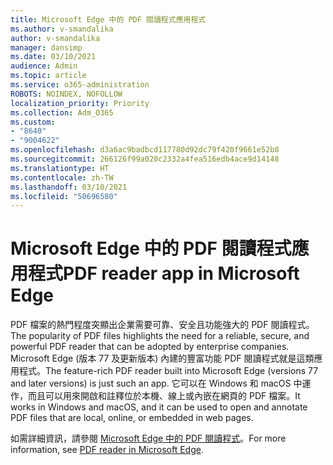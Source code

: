 ```yaml
---
title: Microsoft Edge 中的 PDF 閱讀程式應用程式
ms.author: v-smandalika
author: v-smandalika
manager: dansimp
ms.date: 03/10/2021
audience: Admin
ms.topic: article
ms.service: o365-administration
ROBOTS: NOINDEX, NOFOLLOW
localization_priority: Priority
ms.collection: Adm_O365
ms.custom:
- "8640"
- "9004622"
ms.openlocfilehash: d3a6ac9badbcd117780d92dc79f420f9661e52b8
ms.sourcegitcommit: 266126f99a020c2332a4fea516edb4ace9d14148
ms.translationtype: HT
ms.contentlocale: zh-TW
ms.lasthandoff: 03/10/2021
ms.locfileid: "50696580"
---
```

# <a name="pdf-reader-app-in-microsoft-edge"></a><span data-ttu-id="b60eb-102">Microsoft Edge 中的 PDF 閱讀程式應用程式</span><span class="sxs-lookup"><span data-stu-id="b60eb-102">PDF reader app in Microsoft Edge</span></span>

<span data-ttu-id="b60eb-103">PDF 檔案的熱門程度突顯出企業需要可靠、安全且功能強大的 PDF 閱讀程式。</span><span class="sxs-lookup"><span data-stu-id="b60eb-103">The popularity of PDF files highlights the need for a reliable, secure, and powerful PDF reader that can be adopted by enterprise companies.</span></span> <span data-ttu-id="b60eb-104">Microsoft Edge (版本 77 及更新版本) 內建的豐富功能 PDF 閱讀程式就是這類應用程式。</span><span class="sxs-lookup"><span data-stu-id="b60eb-104">The feature-rich PDF reader built into Microsoft Edge (versions 77 and later versions) is just such an app.</span></span> <span data-ttu-id="b60eb-105">它可以在 Windows 和 macOS 中運作，而且可以用來開啟和註釋位於本機、線上或內嵌在網頁的 PDF 檔案。</span><span class="sxs-lookup"><span data-stu-id="b60eb-105">It works in Windows and macOS, and it can be used to open and annotate PDF files that are local, online, or embedded in web pages.</span></span>

<span data-ttu-id="b60eb-106">如需詳細資訊，請參閱 [Microsoft Edge 中的 PDF 閱讀程式](https://docs.microsoft.com/deployedge/microsoft-edge-pdf)。</span><span class="sxs-lookup"><span data-stu-id="b60eb-106">For more information, see [PDF reader in Microsoft Edge](https://docs.microsoft.com/deployedge/microsoft-edge-pdf).</span></span>

